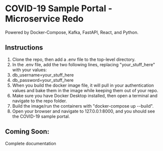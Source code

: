 <h1>COVID-19 Sample Portal - Microservice Redo</h1>
Powered by Docker-Compose, Kafka, FastAPI, React, and Python.
<br>
<h2>Instructions</h2>
<ol>
<li>Clone the repo, then add a .env file to the top-level directory.
<li>In the .env file, add the two following lines, replacing "your_stuff_here" with your values:
<li>db_username=your_stuff_here
<li>db_password=your_stuff_here
<li>When you build the docker image file, it will pull in your authentication values and bake them in the image while keeping them out of your repo.
<li>Make sure you have Docker Desktop installed, then open a terminal and navigate to the repo folder.
<li>Build the image/run the containers with "docker-compose up --build".
<li>Open your browser and navigate to 127.0.0.1:8000, and you should see the COVID-19 sample portal.
</ol>

<h2>Coming Soon:</h2>
<p>Complete documentation</p>
